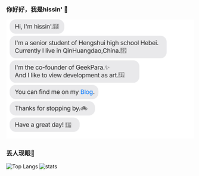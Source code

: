 ### 你好好，我是hissin' 👋

[![](https://raw.githubusercontent.com/hissincn/hissincn/main/chat.svg)](https://hissin.cn/)


### 丢人现眼🤔
<img src="https://github-readme-stats.vercel.app/api/top-langs/?username=hissincn&layout=compact&langs_count=8&theme=calm&role=OWNER,COLLABORATOR" alt="Top Langs" height="185px"/> <img src="https://github-readme-stats.vercel.app/api?username=hissincn&count_private=true&theme=calm&show_icons=true&include_all_commits=true&role=OWNER,ORGANIZATION_MEMBER,COLLABORATOR" alt="stats" height="185px">






